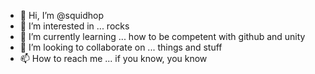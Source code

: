 - 👋 Hi, I’m @squidhop
- 👀 I’m interested in ... rocks
- 🌱 I’m currently learning ... how to be competent with github and unity
- 💞️ I’m looking to collaborate on ... things and stuff
- 📫 How to reach me ... if you know, you know

<!---
squidhop/squidhop is a ✨ special ✨ repository because its `README.md` (this file) appears on your GitHub profile.
You can click the Preview link to take a look at your changes.
--->
